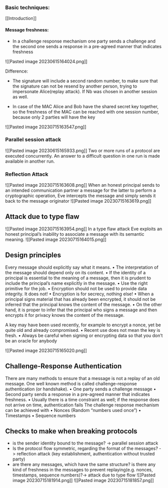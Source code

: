

### Basic techniques:

[[Introduction]]
#### Message freshness:
- In a challenge response mechanism one party sends a challenge and the second one sends a
response in a pre-agreed manner that indicates freshness


![[Pasted image 20230615164024.png]]

Difference:
- The signature will include a second random number, to make  sure that the signature can not be resend by another person, trying to impersonate Alice(replay attack). If Nb was chosen in another session as well.

- In case of the MAC Alice and Bob have the shared secret key together, so the freshness of the MAC can be reached with one session number, because only 2 parties will have the key


![[Pasted image 20230715163547.png]]

### Parallel session attack
![[Pasted image 20230615165933.png]]
Two or more runs of a protocol are executed concurrently. An answer to a difficult question in one run is made available in another run.


### Reflection Attack 
![[Pasted image 20230715163608.png]]
When an honest principal sends to an intended communication partner a message for
the latter to perform a cryptographic operation, Eve intercepts the message and simply
sends it back to the message originator
![[Pasted image 20230715163619.png]]


## Attack due to type flaw
![[Pasted image 20230715163954.png]]
In a type flaw attack Eve exploits an honest principal’s inability to associate a message with its semantic meaning.
![[Pasted image 20230715164015.png]]



## Design principles
Every message should explicitly say what it means.
• The interpretation of the message should depend only on its content.
• If the identity of a principal is essential to the meaning of a message, then it is prudent to include the
principal’s name explicitly in the message.
• Use the right primitive for the job.
• Encryption should not be used to provide data integrity. It does not!
• Encryption is for secrecy, nothing else!
• When a principal signs material that has already been encrypted, it should not be inferred that the principal
knows the content of the message.
• On the other hand, it is proper to infer that the principal who signs a message and then encrypts it for
privacy knows the content of the message.

A key may have been used recently, for example to encrypt a nonce, yet be quite old and already compromised.
• Recent use does not mean the key is fresh.
• Always be careful when signing or encrypting data so that you don’t be an oracle for anybody


![[Pasted image 20230715165020.png]]


## Challenge-Response Authentication
There are many methods to ensure that a message is not a replay of an old message. One well
known method is called challenge-response authentication (or handshake).
• One party sends a challenge message
• Second party sends a response in a pre-agreed manner that indicates freshness.
• Usually there is a time constraint as well; if the response does not arrive on time,
authentication fails
The challenge response mechanism can be achieved with
• Nonces (Random “numbers used once”)
• Timestamps
• Sequence numbers



## Checks to make when breaking protocols
- is the sender identity bound to the message? -> parallel session attack 
- Is the protocol flow symmetric, regarding the format of the messages? -> reflection attack (key establishment, authentication without trusted party)
- are there any messages, which have the same structure? is there any kind of freshness in the messages to prevent replaying(e.g. nonces, timestamps, sequence numbers)?-> attack due to type flow
![[Pasted image 20230715181914.png]]
	![[Pasted image 20230715181857.png]]